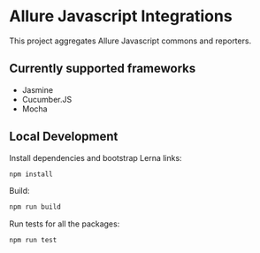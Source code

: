 # Allure Javascript Integrations

This project aggregates Allure Javascript commons and reporters. 

## Currently supported frameworks

- Jasmine
- Cucumber.JS
- Mocha

## Local Development

Install dependencies and bootstrap Lerna links:

```bash
npm install
```

Build:

```bash
npm run build
```  

Run tests for all the packages:

```bash
npm run test
```
